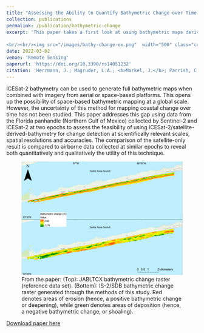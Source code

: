 ```yaml
---
title: "Assessing the Ability to Quantify Bathymetric Change over Time Using Solely Satellite-Based Measurements"
collection: publications
permalink: /publication/bathymetric-change
excerpt: 'This paper takes a first look at using bathymetric maps derived from ICESat-2 and satellite imagery to measure geomorphological change over time. Using a purely space-based approach to change detection in the Florida panhandle, we find similar patterns of sediment deposition when compared with airborne lidar surveys conducted in the same time window. I aided in the conceptualization of the study and the curation/validation of the ICESat-2 bathymetry data.

<br/><br/><img src="/images/bathy-change-ex.png"  width="500" class="center">'
date: 2022-03-02
venue: 'Remote Sensing'
paperurl: 'https://doi.org/10.3390/rs14051232'
citation: 'Herrmann, J.; Magruder, L.A.; <b>Markel, J.</b>; Parrish, C.E. Assessing the Ability to Quantify Bathymetric Change over Time Using Solely Satellite-Based Measurements. Remote Sens. 2022, 14, 1232.'
---
```


ICESat-2 bathymetry can be used to generate full bathymetric maps when combined with imagery from aerial or space-based platforms. This opens up the possibility of space-based bathymetric mapping at a global scale. However, the uncertainty of this method for mapping coastal change over time has not been studied. This paper addresses this gap using data from the Florida panhandle (Northern Gulf of Mexico) collected by Sentinel-2 and ICESat-2 at two epochs to assess the feasibility of using ICESat-2/satellite-derived-bathymetry for change detection at scientifically relevant scales, spatial resolutions and accuracies. The comparison of the satellite-only result is compared to airborne data collected at similar epochs to reveal both quantitatively and qualitatively the utility of this technique. 

<figure>
  <img src="/images/bathy-change-ex.png"  width="600">
  <figcaption>From the paper: (Top): JABLTCX bathymetric change raster (reference data set). (Bottom): IS-2/SDB bathymetric change raster generated through the methods of this study. Red denotes areas of erosion (hence, a positive bathymetric change or deepening), while green denotes areas of deposition (hence, a negative bathymetric change, or shoaling).</figcaption>
</figure>

[Download paper here](http://jonm3d.github.io/files/bathymetric-change.pdf)
